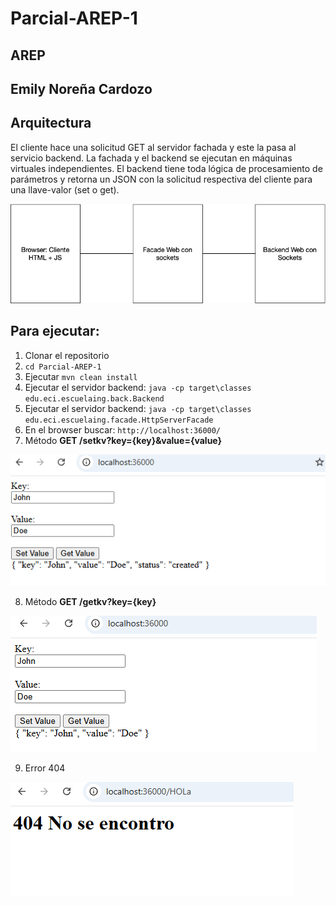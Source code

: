 # Parcial-AREP-1
## AREP
## Emily Noreña Cardozo

## Arquitectura

El cliente hace una solicitud GET al servidor fachada y este la pasa al servicio backend. La fachada y el backend se ejecutan en máquinas virtuales independientes.
El backend tiene toda lógica de procesamiento de parámetros y retorna un JSON con la solicitud respectiva del cliente para una llave-valor (set o get).

<img src="/img/architecture.png">

## Para ejecutar:

1. Clonar el repositorio
2. `cd Parcial-AREP-1`
3. Ejecutar `mvn clean install`
4. Ejecutar el servidor backend: `java -cp target\classes edu.eci.escuelaing.back.Backend`
5. Ejecutar el servidor backend: `java -cp target\classes edu.eci.escuelaing.facade.HttpServerFacade`
6. En el browser buscar: `http://localhost:36000/`
7. Método **GET /setkv?key={key}&value={value}**
<img src="/img/setvalue.png">

8. Método **GET /getkv?key={key}**
<img src="/img/getvalue.png">

9. Error 404
<img src="/img/404.png"> 

